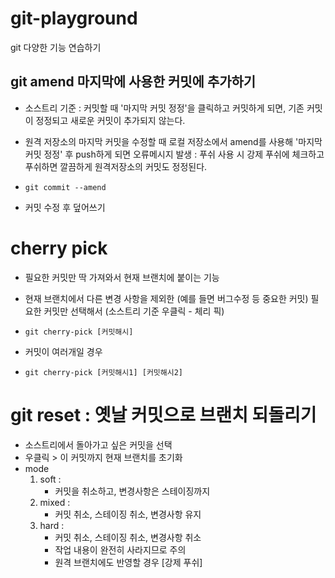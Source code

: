 # git-playground
git 다양한 기능 연습하기

## git amend 마지막에 사용한 커밋에 추가하기

- 소스트리 기준 : 커밋할 때 '마지막 커밋 정정'을 클릭하고 커밋하게 되면, 기존 커밋이 정정되고 새로운 커밋이 추가되지 않는다. 

- 원격 저장소의 마지막 커밋을 수정할 때 로컬 저장소에서 amend를 사용해 '마지막 커밋 정정' 후 push하게 되면 오류메시지 발생 :  푸쉬 사용 시 강제 푸쉬에 체크하고 푸쉬하면 깔끔하게 원격저장소의 커밋도 정정된다. 

- `git commit --amend`
- 커밋 수정 후 덮어쓰기

# cherry pick 
- 필요한 커밋만 딱 가져와서 현재 브랜치에 붙이는 기능 
- 현재 브랜치에서 다른 변경 사항을 제외한 (예를 들면 버그수정 등 중요한 커밋) 필요한 커밋만 선택해서 (소스트리 기준 우클릭 - 체리 픽)

- `git cherry-pick [커밋해시]`
- 커밋이 여러개일 경우
- `git cherry-pick [커밋해시1] [커밋해시2]`

# git reset : 옛날 커밋으로 브랜치 되돌리기
- 소스트리에서 돌아가고 싶은 커밋을 선택
- 우클릭 > 이 커밋까지 현재 브랜치를 초기화
- mode 
    1. soft : 
        - 커밋을 취소하고, 변경사항은 스테이징까지 
    2. mixed : 
        - 커밋 취소, 스테이징 취소, 변경사항 유지
    3. hard :
        - 커밋 취소, 스테이징 취소, 변경사항 취소
        - 작업 내용이 완전히 사라지므로 주의
        - 원격 브랜치에도 반영할 경우 [강제 푸쉬]
